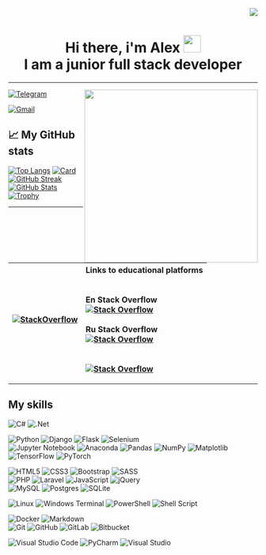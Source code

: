 <div align="right"><img src="https://komarev.com/ghpvc/?username=Alex-FSD"/></div>
<h1 align="center">Hi there, i'm Alex <img src="img/hi.gif" height="35"/><br>I am a junior full stack developer</h1>

---

<img align="right" src="img/coder.gif" height="350"/>

[![Telegram](https://img.shields.io/badge/Telegram-2CA5E0?style=for-the-badge&logo=telegram&logoColor=white)](https://t.me/Alex_FSD)

[![Gmail](https://img.shields.io/badge/Gmail-D14836?style=for-the-badge&logo=gmail&logoColor=white)](mailto:Ajlekceu.96@gmail.com)

## 📈 My GitHub stats

[![Top Langs](https://github-readme-stats.vercel.app/api/top-langs/?username=Alex-FSD&theme=github_dark)](https://github.com/Alex-FSD?tab=repositories)
[![Card](https://github-readme-stats.vercel.app/api/pin/?username=Alex-FSD&repo=Python&theme=github_dark)](https://github.com/Alex-FSD/Python)
[![GitHub Streak](https://github-readme-streak-stats.herokuapp.com/?user=Alex-FSD&theme=github-dark-blue)](https://github.com/Alex-FSD)
[![GitHub Stats](https://github-readme-stats.vercel.app/api?username=Alex-FSD&theme=github_dark&show_icons=true&include_all_commits=true)](https://github.com/Alex-FSD)
[![Trophy](https://github-profile-trophy.vercel.app/?username=Alex-FSD&theme=algolia)](https://github.com/Alex-FSD)

---

|[![StackOverflow](https://github-readme-stackoverflow.vercel.app/?userID=20742798&theme=dark)](https://stackoverflow.com/users/20742798)|Links to educational platforms<br><br><br>En Stack Overflow<br>[![Stack Overflow](https://img.shields.io/badge/-Stackoverflow-FE7A16?style=for-the-badge&logo=stack-overflow&logoColor=white)](https://stackoverflow.com/users/20742798)<br><br>Ru Stack Overflow<br>[![Stack Overflow](https://img.shields.io/badge/-Stackoverflow-FE7A16?style=for-the-badge&logo=stack-overflow&logoColor=white)](https://ru.stackoverflow.com/users/533123)<br><br><br>[![Stack Overflow](https://stackoverflow-readme-profile.johannchopin.fr/profile/20742798?theme=dark&website=true&location=true)](https://stackoverflow.com/users/20742798)|
|:-:|:-|

---

## My skills

![C#](https://img.shields.io/badge/c%23-%23239120.svg?style=for-the-badge&logo=c-sharp&logoColor=white) ![.Net](https://img.shields.io/badge/.NET-5C2D91?style=for-the-badge&logo=.net&logoColor=white)

![Python](https://img.shields.io/badge/python-3670A0?style=for-the-badge&logo=python&logoColor=ffdd54) ![Django](https://img.shields.io/badge/django-%23092E20.svg?style=for-the-badge&logo=django&logoColor=white) ![Flask](https://img.shields.io/badge/flask-%23000.svg?style=for-the-badge&logo=flask&logoColor=white) ![Selenium](https://img.shields.io/badge/-selenium-%43B02A?style=for-the-badge&logo=selenium&logoColor=white)  
![Jupyter Notebook](https://img.shields.io/badge/jupyter-%23FA0F00.svg?style=for-the-badge&logo=jupyter&logoColor=white) ![Anaconda](https://img.shields.io/badge/Anaconda-%2344A833.svg?style=for-the-badge&logo=anaconda&logoColor=white) ![Pandas](https://img.shields.io/badge/pandas-%23150458.svg?style=for-the-badge&logo=pandas&logoColor=white) ![NumPy](https://img.shields.io/badge/numpy-%23013243.svg?style=for-the-badge&logo=numpy&logoColor=white) ![Matplotlib](https://img.shields.io/badge/Matplotlib-%23ffffff.svg?style=for-the-badge&logo=Matplotlib&logoColor=black)  
![TensorFlow](https://img.shields.io/badge/TensorFlow-%23FF6F00.svg?style=for-the-badge&logo=TensorFlow&logoColor=white) ![PyTorch](https://img.shields.io/badge/PyTorch-%23EE4C2C.svg?style=for-the-badge&logo=PyTorch&logoColor=white)

![HTML5](https://img.shields.io/badge/html5-%23E34F26.svg?style=for-the-badge&logo=html5&logoColor=white) ![CSS3](https://img.shields.io/badge/css3-%231572B6.svg?style=for-the-badge&logo=css3&logoColor=white) ![Bootstrap](https://img.shields.io/badge/bootstrap-%23563D7C.svg?style=for-the-badge&logo=bootstrap&logoColor=white) ![SASS](https://img.shields.io/badge/SASS-hotpink.svg?style=for-the-badge&logo=SASS&logoColor=white)  
![PHP](https://img.shields.io/badge/php-%23777BB4.svg?style=for-the-badge&logo=php&logoColor=white) ![Laravel](https://img.shields.io/badge/laravel-%23FF2D20.svg?style=for-the-badge&logo=laravel&logoColor=white) ![JavaScript](https://img.shields.io/badge/javascript-%23323330.svg?style=for-the-badge&logo=javascript&logoColor=%23F7DF1E) ![jQuery](https://img.shields.io/badge/jquery-%230769AD.svg?style=for-the-badge&logo=jquery&logoColor=white)  
![MySQL](https://img.shields.io/badge/mysql-%2300f.svg?style=for-the-badge&logo=mysql&logoColor=white) ![Postgres](https://img.shields.io/badge/postgres-%23316192.svg?style=for-the-badge&logo=postgresql&logoColor=white) ![SQLite](https://img.shields.io/badge/sqlite-%2307405e.svg?style=for-the-badge&logo=sqlite&logoColor=white)

![Linux](https://img.shields.io/badge/Linux-FCC624?style=for-the-badge&logo=linux&logoColor=black) ![Windows Terminal](https://img.shields.io/badge/Windows%20Terminal-%234D4D4D.svg?style=for-the-badge&logo=windows-terminal&logoColor=white) ![PowerShell](https://img.shields.io/badge/PowerShell-%235391FE.svg?style=for-the-badge&logo=powershell&logoColor=white) ![Shell Script](https://img.shields.io/badge/shell_script-%23121011.svg?style=for-the-badge&logo=gnu-bash&logoColor=white)

![Docker](https://img.shields.io/badge/docker-%230db7ed.svg?style=for-the-badge&logo=docker&logoColor=white) ![Markdown](https://img.shields.io/badge/markdown-%23000000.svg?style=for-the-badge&logo=markdown&logoColor=white)  
![Git](https://img.shields.io/badge/git-%23F05033.svg?style=for-the-badge&logo=git&logoColor=white) ![GitHub](https://img.shields.io/badge/github-%23121011.svg?style=for-the-badge&logo=github&logoColor=white) ![GitLab](https://img.shields.io/badge/gitlab-%23181717.svg?style=for-the-badge&logo=gitlab&logoColor=white) ![Bitbucket](https://img.shields.io/badge/bitbucket-%230047B3.svg?style=for-the-badge&logo=bitbucket&logoColor=white)

![Visual Studio Code](https://img.shields.io/badge/Visual%20Studio%20Code-0078d7.svg?style=for-the-badge&logo=visual-studio-code&logoColor=white) ![PyCharm](https://img.shields.io/badge/pycharm-143?style=for-the-badge&logo=pycharm&logoColor=black&color=black&labelColor=green) ![Visual Studio](https://img.shields.io/badge/Visual%20Studio-5C2D91.svg?style=for-the-badge&logo=visual-studio&logoColor=white)
